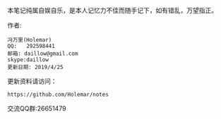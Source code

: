 

本笔记纯属自娱自乐，是本人记忆力不佳而随手记下，如有错乱，万望指正。


作者:

	冯万里(Holemar)
	QQ:   292598441
	邮箱: daillow@gmail.com
	skype:daillow
	更新日期: 2019/4/25


更新资料请访问：

	https://github.com/Holemar/notes


交流QQ群:26651479
